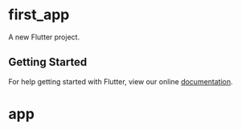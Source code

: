 # first_app

A new Flutter project.

## Getting Started

For help getting started with Flutter, view our online
[documentation](https://flutter.io/).
# app

